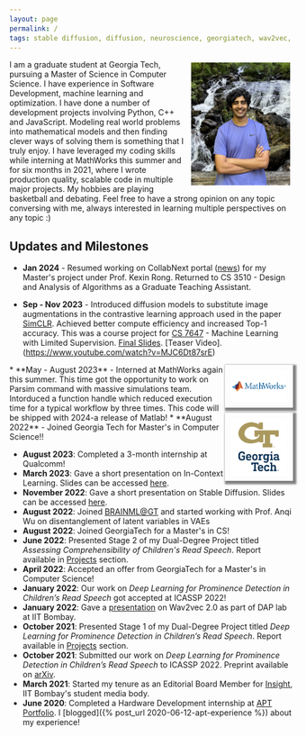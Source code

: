 ```yaml
---
layout: page
permalink: /
tags: stable diffusion, diffusion, neuroscience, georgiatech, wav2vec, oral reading fluency, prosody, insight, apt portfolio, hardware internship
---
```

<!-- {% include JB/setup %} -->

<img style="float: right; width: 35%; padding: 5px;" src="../assets/img/profile.jpg">

<!-- Hi,
Hope you are doing well, and thanks for stopping by !

I am actively looking for full-time SDE roles starting from May 2024. Kindly let me know if you have any leads.
Here's a brief Introduction for me -  -->

I am a graduate student at Georgia Tech, pursuing a Master of Science in Computer Science. I have experience in Software Development, machine learning and optimization. I have done a number of development projects involving Python, C++ and JavaScript. Modeling real world problems into mathematical models and then finding clever ways of solving them is something that I truly enjoy. I have leveraged my coding skills while interning at MathWorks this summer and for six months in 2021, where I wrote production quality, scalable code in multiple major projects.
My hobbies are playing basketball and debating. Feel free to have a strong opinion on any topic conversing with me, always interested in learning multiple perspectives on any topic :)

<!-- Hi! My name is Siddharth Singh Solanki.

I am pursuing a Master's in Computer Science at GeorgiaTech.

I am interested in the fields of **Machine Learning, Speech Processing** and **Computational Neuroscience**.

I plan to use this website as a medium for sharing projects and other random thoughts.

If in a hurry, you can have a look at my [CV]({{site.url}}/cv).

I blog about my experiences [here]({{site.url}}/blog.html). -->

## Updates and Milestones

<!-- <div style="height:250px;overflow:auto;"> -->

* **Jan 2024** - 
 Resumed working on CollabNext portal ([news](https://research.gatech.edu/georgia-tech-awarded-15m-build-people-centric-network-national-research-database)) for my Master's project under Prof. Kexin Rong.
 Returned to CS 3510 - Design and Analysis of Algorithms as a Graduate Teaching Assistant. 

* **Sep - Nov 2023** - 
 Introduced diffusion models to substitute image augmentations in the contrastive learning approach used in the paper [SimCLR](https://arxiv.org/abs/2002.05709). Achieved better compute efficiency and increased Top-1 accuracy. This was a course project for [CS 7647](https://sites.google.com/view/cs7647fa23/schedule?authuser=0) - Machine Learning with Limited Supervision. [Final Slides](https://docs.google.com/presentation/d/1Ncj20IttlGd4c3X-h1ql0oCYVr4w71eiWZ3eaWJymZQ/edit?usp=sharing). [Teaser Video].(https://www.youtube.com/watch?v=MJC6Dt87srE)

 <img style="float: right; width: 20%; padding: 10px; box-shadow: 3px 3px 3px 3px gray; " src="../assets/logos/mathworks-vector-logo.png">
* **May - August 2023** - 
 Interned at MathWorks again this summer. This time got the opportunity to work on Parsim command with massive simulations team. Intorduced a function handle which reduced execution time for a typical workflow by three times. This code will be shipped with 2024-a release of Matlab!
 


<img style="float: right; width: 20%; padding: 10px; box-shadow: 3px 3px 3px 3px gray; " src="../assets/logos/GTVertical_RGB.png">
* **August 2022** - 
 Joined Georgia Tech for Master's in Computer Science!!



* **August 2023**: Completed a 3-month internship at Qualcomm!
* **March 2023**: Gave a short presentation on In-Context Learning. Slides can be accessed [here]({{site.url}}/assets/pdf/icl.pdf).
* **November 2022**: Gave a short presentation on Stable Diffusion. Slides can be accessed [here]({{site.url}}/assets/pdf/sd_ppt.pdf).
* **August 2022**: Joined [BRAINML@GT](https://sites.google.com/view/brainml/home) and started working with Prof. Anqi Wu
on disentanglement of latent variables in VAEs  
* **August 2022**: Joined GeorgiaTech for a Master's in CS!
* **June 2022**: Presented Stage 2 of my Dual-Degree Project titled _Assessing Comprehensibility of Children's Read Speech_. Report available in [Projects]({{site.url}}/projects.html) section.
* **April 2022**: Accepted an offer from GeorgiaTech for a Master's in Computer Science!
* **January 2022**: Our work on *Deep Learning for Prominence Detection in Children’s Read Speech* got accepted at ICASSP 2022!
* **January 2022**: Gave a [presentation]({{site.url}}/assets/pdf/dap_wav2vec.pdf) on Wav2vec 2.0 as part of DAP lab at IIT Bombay.
* **October 2021**: Presented Stage 1 of my Dual-Degree Project titled _Deep Learning for Prominence Detection in Children’s Read Speech_. Report available in [Projects]({{site.url}}/projects.html) section. 
* **October 2021**: Submitted our work on *Deep Learning for Prominence Detection in Children’s Read Speech* to ICASSP 2022. Preprint available on [arXiv](https://arxiv.org/abs/2110.14273).
* **March 2021**: Started my tenure as an Editorial Board Member for [Insight](https://www.insightiitb.org),
  IIT Bombay's student media body.
* **June 2020**: Completed a Hardware Development internship at [APT Portfolio](http://aptportfolio.com). I [blogged]({% post_url 2020-06-12-apt-experience %}) about my experience!
<!-- </div> -->


